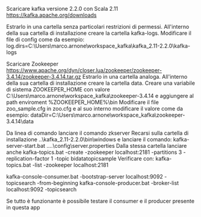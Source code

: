 Scaricare kafka versione 2.2.0 con Scala 2.11
https://kafka.apache.org/downloads

Estrarlo in una cartella senza particolari restrizioni di permessi.
All'interno della sua cartella di installazione creare la cartella kafka-logs.
Modificare il file di config come da esempio:
log.dirs=C:\Users\marco.arnone\workspace_kafka\kafka_2.11-2.2.0\kafka-logs

Scaricare Zookeeper
https://www.apache.org/dyn/closer.lua/zookeeper/zookeeper-3.4.14/zookeeper-3.4.14.tar.gz
Estrarlo in una cartella analoga.
All'interno della sua cartella di installazione creare la cartella data.
Creare una variabile di sistema ZOOKEEPER_HOME con valore C:\Users\marco.arnone\workspace_kafka\zookeeper-3.4.14
e aggiungere al path enviroment %ZOOKEEPER_HOME%\bin
Modificare il file zoo_sample.cfg in zoo.cfg e al suo interno modificare il valore come da esempio:
dataDir=C:\Users\marco.arnone\workspace_kafka\zookeeper-3.4.14\data

Da linea di comando lanciare il comando zkserver
Recarsi sulla cartella di installazione ..\kafka_2.11-2.2.0\bin\windows e lanciare il comando:
kafka-server-start.bat ..\..\config\server.properties
Dalla stessa cartella lanciare anche kafka-topics.bat -create -zookeeper localhost:2181 -partitions 3 -replication-factor 1 -topic bidatatopicsample
Verificare con:
kafka-topics.bat -list -zookeeper localhost:2181

kafka-console-consumer.bat -bootstrap-server localhost:9092 -topicsearch -from-beginning
kafka-console-producer.bat -broker-list localhost:9092 -topicsearch

Se tutto è funzionante è possibile testare il consumer e il producer presente in questa app
